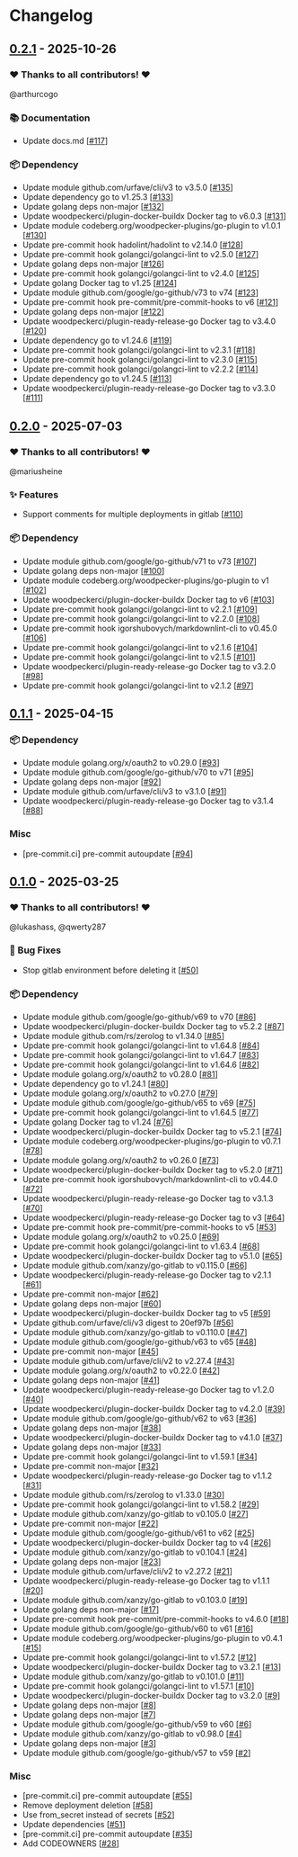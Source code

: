 # Changelog

## [0.2.1](https://github.com/woodpecker-ci/plugin-deployments/releases/tag/0.2.1) - 2025-10-26

### ❤️ Thanks to all contributors! ❤️

@arthurcogo

### 📚 Documentation

- Update docs.md [[#117](https://github.com/woodpecker-ci/plugin-deployments/pull/117)]

### 📦️ Dependency

- Update module github.com/urfave/cli/v3 to v3.5.0 [[#135](https://github.com/woodpecker-ci/plugin-deployments/pull/135)]
- Update dependency go to v1.25.3 [[#133](https://github.com/woodpecker-ci/plugin-deployments/pull/133)]
- Update golang deps non-major [[#132](https://github.com/woodpecker-ci/plugin-deployments/pull/132)]
- Update woodpeckerci/plugin-docker-buildx Docker tag to v6.0.3 [[#131](https://github.com/woodpecker-ci/plugin-deployments/pull/131)]
- Update module codeberg.org/woodpecker-plugins/go-plugin to v1.0.1 [[#130](https://github.com/woodpecker-ci/plugin-deployments/pull/130)]
- Update pre-commit hook hadolint/hadolint to v2.14.0 [[#128](https://github.com/woodpecker-ci/plugin-deployments/pull/128)]
- Update pre-commit hook golangci/golangci-lint to v2.5.0 [[#127](https://github.com/woodpecker-ci/plugin-deployments/pull/127)]
- Update golang deps non-major [[#126](https://github.com/woodpecker-ci/plugin-deployments/pull/126)]
- Update pre-commit hook golangci/golangci-lint to v2.4.0 [[#125](https://github.com/woodpecker-ci/plugin-deployments/pull/125)]
- Update golang Docker tag to v1.25 [[#124](https://github.com/woodpecker-ci/plugin-deployments/pull/124)]
- Update module github.com/google/go-github/v73 to v74 [[#123](https://github.com/woodpecker-ci/plugin-deployments/pull/123)]
- Update pre-commit hook pre-commit/pre-commit-hooks to v6 [[#121](https://github.com/woodpecker-ci/plugin-deployments/pull/121)]
- Update golang deps non-major [[#122](https://github.com/woodpecker-ci/plugin-deployments/pull/122)]
- Update woodpeckerci/plugin-ready-release-go Docker tag to v3.4.0 [[#120](https://github.com/woodpecker-ci/plugin-deployments/pull/120)]
- Update dependency go to v1.24.6 [[#119](https://github.com/woodpecker-ci/plugin-deployments/pull/119)]
- Update pre-commit hook golangci/golangci-lint to v2.3.1 [[#118](https://github.com/woodpecker-ci/plugin-deployments/pull/118)]
- Update pre-commit hook golangci/golangci-lint to v2.3.0 [[#115](https://github.com/woodpecker-ci/plugin-deployments/pull/115)]
- Update pre-commit hook golangci/golangci-lint to v2.2.2 [[#114](https://github.com/woodpecker-ci/plugin-deployments/pull/114)]
- Update dependency go to v1.24.5 [[#113](https://github.com/woodpecker-ci/plugin-deployments/pull/113)]
- Update woodpeckerci/plugin-ready-release-go Docker tag to v3.3.0 [[#111](https://github.com/woodpecker-ci/plugin-deployments/pull/111)]

## [0.2.0](https://github.com/woodpecker-ci/plugin-deployments/releases/tag/0.2.0) - 2025-07-03

### ❤️ Thanks to all contributors! ❤️

@mariusheine

### ✨ Features

- Support comments for multiple deployments in gitlab [[#110](https://github.com/woodpecker-ci/plugin-deployments/pull/110)]

### 📦️ Dependency

- Update module github.com/google/go-github/v71 to v73 [[#107](https://github.com/woodpecker-ci/plugin-deployments/pull/107)]
- Update golang deps non-major [[#100](https://github.com/woodpecker-ci/plugin-deployments/pull/100)]
- Update module codeberg.org/woodpecker-plugins/go-plugin to v1 [[#102](https://github.com/woodpecker-ci/plugin-deployments/pull/102)]
- Update woodpeckerci/plugin-docker-buildx Docker tag to v6 [[#103](https://github.com/woodpecker-ci/plugin-deployments/pull/103)]
- Update pre-commit hook golangci/golangci-lint to v2.2.1 [[#109](https://github.com/woodpecker-ci/plugin-deployments/pull/109)]
- Update pre-commit hook golangci/golangci-lint to v2.2.0 [[#108](https://github.com/woodpecker-ci/plugin-deployments/pull/108)]
- Update pre-commit hook igorshubovych/markdownlint-cli to v0.45.0 [[#106](https://github.com/woodpecker-ci/plugin-deployments/pull/106)]
- Update pre-commit hook golangci/golangci-lint to v2.1.6 [[#104](https://github.com/woodpecker-ci/plugin-deployments/pull/104)]
- Update pre-commit hook golangci/golangci-lint to v2.1.5 [[#101](https://github.com/woodpecker-ci/plugin-deployments/pull/101)]
- Update woodpeckerci/plugin-ready-release-go Docker tag to v3.2.0 [[#98](https://github.com/woodpecker-ci/plugin-deployments/pull/98)]
- Update pre-commit hook golangci/golangci-lint to v2.1.2 [[#97](https://github.com/woodpecker-ci/plugin-deployments/pull/97)]

## [0.1.1](https://github.com/woodpecker-ci/plugin-deployments/releases/tag/0.1.1) - 2025-04-15

### 📦️ Dependency

- Update module golang.org/x/oauth2 to v0.29.0 [[#93](https://github.com/woodpecker-ci/plugin-deployments/pull/93)]
- Update module github.com/google/go-github/v70 to v71 [[#95](https://github.com/woodpecker-ci/plugin-deployments/pull/95)]
- Update golang deps non-major [[#92](https://github.com/woodpecker-ci/plugin-deployments/pull/92)]
- Update module github.com/urfave/cli/v3 to v3.1.0 [[#91](https://github.com/woodpecker-ci/plugin-deployments/pull/91)]
- Update woodpeckerci/plugin-ready-release-go Docker tag to v3.1.4 [[#88](https://github.com/woodpecker-ci/plugin-deployments/pull/88)]

### Misc

- [pre-commit.ci] pre-commit autoupdate [[#94](https://github.com/woodpecker-ci/plugin-deployments/pull/94)]

## [0.1.0](https://github.com/woodpecker-ci/plugin-deployments/releases/tag/0.1.0) - 2025-03-25

### ❤️ Thanks to all contributors! ❤️

@lukashass, @qwerty287

### 🐛 Bug Fixes

- Stop gitlab environment before deleting it [[#50](https://github.com/woodpecker-ci/plugin-deployments/pull/50)]

### 📦️ Dependency

- Update module github.com/google/go-github/v69 to v70 [[#86](https://github.com/woodpecker-ci/plugin-deployments/pull/86)]
- Update woodpeckerci/plugin-docker-buildx Docker tag to v5.2.2 [[#87](https://github.com/woodpecker-ci/plugin-deployments/pull/87)]
- Update module github.com/rs/zerolog to v1.34.0 [[#85](https://github.com/woodpecker-ci/plugin-deployments/pull/85)]
- Update pre-commit hook golangci/golangci-lint to v1.64.8 [[#84](https://github.com/woodpecker-ci/plugin-deployments/pull/84)]
- Update pre-commit hook golangci/golangci-lint to v1.64.7 [[#83](https://github.com/woodpecker-ci/plugin-deployments/pull/83)]
- Update pre-commit hook golangci/golangci-lint to v1.64.6 [[#82](https://github.com/woodpecker-ci/plugin-deployments/pull/82)]
- Update module golang.org/x/oauth2 to v0.28.0 [[#81](https://github.com/woodpecker-ci/plugin-deployments/pull/81)]
- Update dependency go to v1.24.1 [[#80](https://github.com/woodpecker-ci/plugin-deployments/pull/80)]
- Update module golang.org/x/oauth2 to v0.27.0 [[#79](https://github.com/woodpecker-ci/plugin-deployments/pull/79)]
- Update module github.com/google/go-github/v65 to v69 [[#75](https://github.com/woodpecker-ci/plugin-deployments/pull/75)]
- Update pre-commit hook golangci/golangci-lint to v1.64.5 [[#77](https://github.com/woodpecker-ci/plugin-deployments/pull/77)]
- Update golang Docker tag to v1.24 [[#76](https://github.com/woodpecker-ci/plugin-deployments/pull/76)]
- Update woodpeckerci/plugin-docker-buildx Docker tag to v5.2.1 [[#74](https://github.com/woodpecker-ci/plugin-deployments/pull/74)]
- Update module codeberg.org/woodpecker-plugins/go-plugin to v0.7.1 [[#78](https://github.com/woodpecker-ci/plugin-deployments/pull/78)]
- Update module golang.org/x/oauth2 to v0.26.0 [[#73](https://github.com/woodpecker-ci/plugin-deployments/pull/73)]
- Update woodpeckerci/plugin-docker-buildx Docker tag to v5.2.0 [[#71](https://github.com/woodpecker-ci/plugin-deployments/pull/71)]
- Update pre-commit hook igorshubovych/markdownlint-cli to v0.44.0 [[#72](https://github.com/woodpecker-ci/plugin-deployments/pull/72)]
- Update woodpeckerci/plugin-ready-release-go Docker tag to v3.1.3 [[#70](https://github.com/woodpecker-ci/plugin-deployments/pull/70)]
- Update woodpeckerci/plugin-ready-release-go Docker tag to v3 [[#64](https://github.com/woodpecker-ci/plugin-deployments/pull/64)]
- Update pre-commit hook pre-commit/pre-commit-hooks to v5 [[#53](https://github.com/woodpecker-ci/plugin-deployments/pull/53)]
- Update module golang.org/x/oauth2 to v0.25.0 [[#69](https://github.com/woodpecker-ci/plugin-deployments/pull/69)]
- Update pre-commit hook golangci/golangci-lint to v1.63.4 [[#68](https://github.com/woodpecker-ci/plugin-deployments/pull/68)]
- Update woodpeckerci/plugin-docker-buildx Docker tag to v5.1.0 [[#65](https://github.com/woodpecker-ci/plugin-deployments/pull/65)]
- Update module github.com/xanzy/go-gitlab to v0.115.0 [[#66](https://github.com/woodpecker-ci/plugin-deployments/pull/66)]
- Update woodpeckerci/plugin-ready-release-go Docker tag to v2.1.1 [[#61](https://github.com/woodpecker-ci/plugin-deployments/pull/61)]
- Update pre-commit non-major [[#62](https://github.com/woodpecker-ci/plugin-deployments/pull/62)]
- Update golang deps non-major [[#60](https://github.com/woodpecker-ci/plugin-deployments/pull/60)]
- Update woodpeckerci/plugin-docker-buildx Docker tag to v5 [[#59](https://github.com/woodpecker-ci/plugin-deployments/pull/59)]
- Update github.com/urfave/cli/v3 digest to 20ef97b [[#56](https://github.com/woodpecker-ci/plugin-deployments/pull/56)]
- Update module github.com/xanzy/go-gitlab to v0.110.0 [[#47](https://github.com/woodpecker-ci/plugin-deployments/pull/47)]
- Update module github.com/google/go-github/v63 to v65 [[#48](https://github.com/woodpecker-ci/plugin-deployments/pull/48)]
- Update pre-commit non-major [[#45](https://github.com/woodpecker-ci/plugin-deployments/pull/45)]
- Update module github.com/urfave/cli/v2 to v2.27.4 [[#43](https://github.com/woodpecker-ci/plugin-deployments/pull/43)]
- Update module golang.org/x/oauth2 to v0.22.0 [[#42](https://github.com/woodpecker-ci/plugin-deployments/pull/42)]
- Update golang deps non-major [[#41](https://github.com/woodpecker-ci/plugin-deployments/pull/41)]
- Update woodpeckerci/plugin-ready-release-go Docker tag to v1.2.0 [[#40](https://github.com/woodpecker-ci/plugin-deployments/pull/40)]
- Update woodpeckerci/plugin-docker-buildx Docker tag to v4.2.0 [[#39](https://github.com/woodpecker-ci/plugin-deployments/pull/39)]
- Update module github.com/google/go-github/v62 to v63 [[#36](https://github.com/woodpecker-ci/plugin-deployments/pull/36)]
- Update golang deps non-major [[#38](https://github.com/woodpecker-ci/plugin-deployments/pull/38)]
- Update woodpeckerci/plugin-docker-buildx Docker tag to v4.1.0 [[#37](https://github.com/woodpecker-ci/plugin-deployments/pull/37)]
- Update golang deps non-major [[#33](https://github.com/woodpecker-ci/plugin-deployments/pull/33)]
- Update pre-commit hook golangci/golangci-lint to v1.59.1 [[#34](https://github.com/woodpecker-ci/plugin-deployments/pull/34)]
- Update pre-commit non-major [[#32](https://github.com/woodpecker-ci/plugin-deployments/pull/32)]
- Update woodpeckerci/plugin-ready-release-go Docker tag to v1.1.2 [[#31](https://github.com/woodpecker-ci/plugin-deployments/pull/31)]
- Update module github.com/rs/zerolog to v1.33.0 [[#30](https://github.com/woodpecker-ci/plugin-deployments/pull/30)]
- Update pre-commit hook golangci/golangci-lint to v1.58.2 [[#29](https://github.com/woodpecker-ci/plugin-deployments/pull/29)]
- Update module github.com/xanzy/go-gitlab to v0.105.0 [[#27](https://github.com/woodpecker-ci/plugin-deployments/pull/27)]
- Update pre-commit non-major [[#22](https://github.com/woodpecker-ci/plugin-deployments/pull/22)]
- Update module github.com/google/go-github/v61 to v62 [[#25](https://github.com/woodpecker-ci/plugin-deployments/pull/25)]
- Update woodpeckerci/plugin-docker-buildx Docker tag to v4 [[#26](https://github.com/woodpecker-ci/plugin-deployments/pull/26)]
- Update module github.com/xanzy/go-gitlab to v0.104.1 [[#24](https://github.com/woodpecker-ci/plugin-deployments/pull/24)]
- Update golang deps non-major [[#23](https://github.com/woodpecker-ci/plugin-deployments/pull/23)]
- Update module github.com/urfave/cli/v2 to v2.27.2 [[#21](https://github.com/woodpecker-ci/plugin-deployments/pull/21)]
- Update woodpeckerci/plugin-ready-release-go Docker tag to v1.1.1 [[#20](https://github.com/woodpecker-ci/plugin-deployments/pull/20)]
- Update module github.com/xanzy/go-gitlab to v0.103.0 [[#19](https://github.com/woodpecker-ci/plugin-deployments/pull/19)]
- Update golang deps non-major [[#17](https://github.com/woodpecker-ci/plugin-deployments/pull/17)]
- Update pre-commit hook pre-commit/pre-commit-hooks to v4.6.0 [[#18](https://github.com/woodpecker-ci/plugin-deployments/pull/18)]
- Update module github.com/google/go-github/v60 to v61 [[#16](https://github.com/woodpecker-ci/plugin-deployments/pull/16)]
- Update module codeberg.org/woodpecker-plugins/go-plugin to v0.4.1 [[#15](https://github.com/woodpecker-ci/plugin-deployments/pull/15)]
- Update pre-commit hook golangci/golangci-lint to v1.57.2 [[#12](https://github.com/woodpecker-ci/plugin-deployments/pull/12)]
- Update woodpeckerci/plugin-docker-buildx Docker tag to v3.2.1 [[#13](https://github.com/woodpecker-ci/plugin-deployments/pull/13)]
- Update module github.com/xanzy/go-gitlab to v0.101.0 [[#11](https://github.com/woodpecker-ci/plugin-deployments/pull/11)]
- Update pre-commit hook golangci/golangci-lint to v1.57.1 [[#10](https://github.com/woodpecker-ci/plugin-deployments/pull/10)]
- Update woodpeckerci/plugin-docker-buildx Docker tag to v3.2.0 [[#9](https://github.com/woodpecker-ci/plugin-deployments/pull/9)]
- Update golang deps non-major [[#8](https://github.com/woodpecker-ci/plugin-deployments/pull/8)]
- Update golang deps non-major [[#7](https://github.com/woodpecker-ci/plugin-deployments/pull/7)]
- Update module github.com/google/go-github/v59 to v60 [[#6](https://github.com/woodpecker-ci/plugin-deployments/pull/6)]
- Update module github.com/xanzy/go-gitlab to v0.98.0 [[#4](https://github.com/woodpecker-ci/plugin-deployments/pull/4)]
- Update golang deps non-major [[#3](https://github.com/woodpecker-ci/plugin-deployments/pull/3)]
- Update module github.com/google/go-github/v57 to v59 [[#2](https://github.com/woodpecker-ci/plugin-deployments/pull/2)]

### Misc

- [pre-commit.ci] pre-commit autoupdate [[#55](https://github.com/woodpecker-ci/plugin-deployments/pull/55)]
- Remove deployment deletion [[#58](https://github.com/woodpecker-ci/plugin-deployments/pull/58)]
- Use from_secret instead of secrets [[#52](https://github.com/woodpecker-ci/plugin-deployments/pull/52)]
- Update dependencies [[#51](https://github.com/woodpecker-ci/plugin-deployments/pull/51)]
- [pre-commit.ci] pre-commit autoupdate [[#35](https://github.com/woodpecker-ci/plugin-deployments/pull/35)]
- Add CODEOWNERS [[#28](https://github.com/woodpecker-ci/plugin-deployments/pull/28)]
